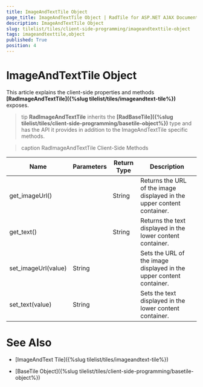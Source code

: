 ```yaml
---
title: ImageAndTextTile Object
page_title: ImageAndTextTile Object | RadTile for ASP.NET AJAX Documentation
description: ImageAndTextTile Object
slug: tilelist/tiles/client-side-programming/imageandtexttile-object
tags: imageandtexttile,object
published: True
position: 4
---
```


# ImageAndTextTile Object



This article explains the client-side properties and methods **[RadImageAndTextTile]({%slug tilelist/tiles/imageandtext-tile%})** exposes.

>tip  **RadImageAndTextTile** inherits the **[RadBaseTile]({%slug tilelist/tiles/client-side-programming/basetile-object%})** type and has the API it provides in addition to the ImageAndTextTile specific methods.




>caption RadImageAndTextTile Client-Side Methods

| Name | Parameters | Return Type | Description |
| ------ | ------ | ------ | ------ |
|get_imageUrl()||String|Returns the URL of the image displayed in the upper content container.|
|get_text()||String|Returns the text displayed in the lower content container.|
|set_imageUrl(value)|String||Sets the URL of the image displayed in the upper content container.|
|set_text(value)|String||Sets the text displayed in the lower content container.|

# See Also

 * [ImageAndText Tile]({%slug tilelist/tiles/imageandtext-tile%})

 * [BaseTile Object]({%slug tilelist/tiles/client-side-programming/basetile-object%})

